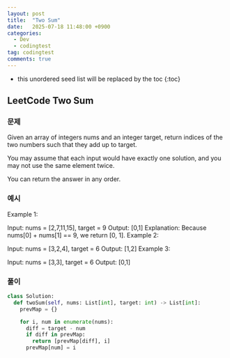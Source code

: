 ```yaml
---
layout: post
title:  "Two Sum"
date:   2025-07-18 11:48:00 +0900
categories:
  - Dev
  - codingtest
tag: codingtest
comments: true
---
```


* this unordered seed list will be replaced by the toc
  {:toc}

## LeetCode Two Sum

### 문제

Given an array of integers nums and an integer target, return indices of the two numbers such that they add up to target.

You may assume that each input would have exactly one solution, and you may not use the same element twice.

You can return the answer in any order.


### 예시

Example 1:

Input: nums = [2,7,11,15], target = 9
Output: [0,1]
Explanation: Because nums[0] + nums[1] == 9, we return [0, 1].
Example 2:

Input: nums = [3,2,4], target = 6
Output: [1,2]
Example 3:

Input: nums = [3,3], target = 6
Output: [0,1]


### 풀이

```py
class Solution:
  def twoSum(self, nums: List[int], target: int) -> List[int]:
    prevMap = {}

    for i, num in enumerate(nums):
      diff = target - num
      if diff in prevMap:
        return [prevMap[diff], i]
      prevMap[num] = i       
```

